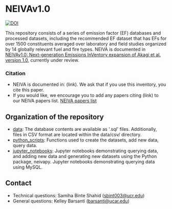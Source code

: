 # NEIVAv1.0
[![DOI](https://zenodo.org/badge/DOI/10.5281/zenodo.12675193.svg)](https://doi.org/10.5281/zenodo.12675193)

This repository consists of a series of emission factor (EF) databases and processed datasets, including the recommended EF dataset that has EFs for over 1500 constituents averaged over laboratory and field studies organized by 14 globally relevant fuel and fire types. NEIVA is documented in [NEIVAv1.0: Next-generation Emissions InVentory expansion of Akagi et al. version 1.0](https://egusphere.copernicus.org/preprints/2024/egusphere-2024-633/), currently under review.

### Citation
* NEIVA is documented in: (link). We ask that if you use this inventory, you cite this paper.
* If you would like, we encourage you to add any papers citing (link) to our NEIVA papers list.
 [NEIVA papers list](https://docs.google.com/spreadsheets/d/1uXLA59hYS1TJNgUj3USroiDX7IaCfrBNx_SZjSJkd6Q/edit#gid=0)

## Organization of the repository

 * [data](data): The database contents are available as '.sql' files. Additionally, files in CSV format are located within the data/csv/ directory.
 * [python_scripts](python_scripts): Functions used to create the datasets, add new data, query data.
 * [jupyter_notebooks](jupyter_notebooks): Jupyter notebooks demonstrating querying data, and adding new data and generating new datasets using the Python package, neivapy. Jupyter notebooks demonstrating querying data using MySQL.

## Contact
* Technical questions: Samiha Binte Shahid (sbint003@ucr.edu)
* General questions: Kelley Barsanti (barsanti@ucar.edu)